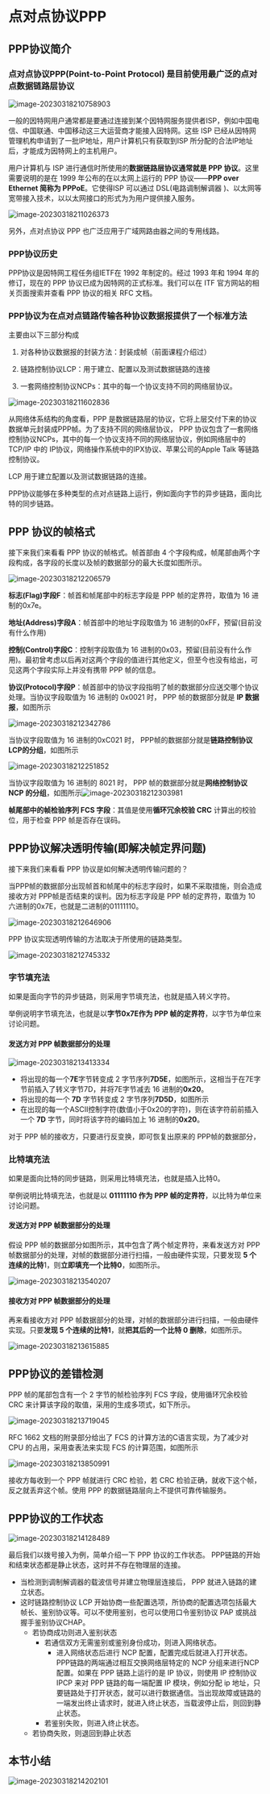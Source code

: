 # 点对点协议PPP

## PPP协议简介

### 点对点协议PPP(Point-to-Point Protocol) 是目前使用最广泛的点对点数据链路层协议



![image-20230318210758903](https://img.yatjay.top/md/image-20230318210758903.png)

一般的因特网用户通常都是要通过连接到某个因特网服务提供者ISP，例如中国电信、中国联通、中国移动这三大运营商才能接入因特网。这些 ISP 已经从因特网管理机构申请到了一批IP地址，用户计算机只有获取到ISP 所分配的合法IP地址后，才能成为因特网上的主机用户。

用户计算机与 ISP 进行通信时所使用的**数据链路层协议通常就是 PPP 协议**。这里需要说明的是在 1999 年公布的在以太网上运行的 PPP 协议——**PPP over Ethernet 简称为 PPPoE**。它使得ISP 可以通过 DSL(电路调制解调器 )、以太网等宽带接入技术，以以太网接口的形式为为用户提供接入服务。

![image-20230318211026373](https://img.yatjay.top/md/image-20230318211026373.png)

另外，点对点协议 PPP 也广泛应用于广域网路由器之间的专用线路。

### PPP协议历史

PPP协议是因特网工程任务组IETF在 1992 年制定的。经过 1993 年和 1994 年的修订，现在的 PPP 协议已成为因特网的正式标准。我们可以在 ITF 官方网站的相关页面搜索并查看 PPP 协议的相关 RFC 文档。

### PPP协议为在点对点链路传输各种协议数据报提供了一个标准方法

主要由以下三部分构成

1. 对各种协议数据报的封装方法：封装成帧（前面课程介绍过）

2. 链路控制协议LCP：用于建立、配置以及测试数据链路的连接

3. 一套网络控制协议NCPs：其中的每一个协议支持不同的网络层协议。

![image-20230318211602836](https://img.yatjay.top/md/image-20230318211602836.png)

从网络体系结构的角度看，PPP 是数据链路层的协议，它将上层交付下来的协议数据单元封装成PPP帧。为了支持不同的网络层协议， PPP 协议包含了一套网络控制协议NCPs，其中的每一个协议支持不同的网络层协议，例如网络层中的 TCP/IP 中的 IP协议，网络操作系统中的IPX协议、苹果公司的Apple Talk 等链路控制协议。 

LCP 用于建立配置以及测试数据链路的连接。

 PPP协议能够在多种类型的点对点链路上运行，例如面向字节的异步链路，面向比特的同步链路。

## PPP 协议的帧格式

接下来我们来看看 PPP 协议的帧格式。帧首部由 4 个字段构成，帧尾部由两个字段构成，各字段的长度以及帧的数据部分的最大长度如图所示。

![image-20230318212206579](https://img.yatjay.top/md/image-20230318212206579.png)

**标志(Flag)字段F**：帧首和帧尾部中的标志字段是 PPP 帧的定界符，取值为 16 进制的0x7e。

**地址(Address)字段A**：帧首部中的地址字段取值为 16 进制的0xFF，预留(目前没有什么作用)

**控制(Control)字段C**：控制字段取值为 16 进制的0x03，预留(目前没有什么作用)。最初曾考虑以后再对这两个字段的值进行其他定义，但至今也没有给出，可见这两个字段实际上并没有携带 PPP 帧的信息。

**协议(Protocol)字段P**：帧首部中的协议字段指明了帧的数据部分应送交哪个协议处理。当协议字段取值为 16 进制的 0x0021 时， PPP 帧的数据部分就是 **IP 数据报**，如图所示



![image-20230318212342786](https://img.yatjay.top/md/image-20230318212342786.png)

当协议字段取值为 16 进制的0xC021 时， PPP帧的数据部分就是**链路控制协议LCP的分组**，如图所示

![image-20230318212251852](https://img.yatjay.top/md/image-20230318212251852.png)

当协议字段取值为 16 进制的 8021 时， PPP 帧的数据部分就是**网络控制协议 NCP 的分组**，如图所示![image-20230318212303981](https://img.yatjay.top/md/image-20230318212303981.png)

**帧尾部中的帧检验序列 FCS 字段**：其值是使用**循环冗余校验 CRC** 计算出的校验位，用于检查 PPP 帧是否存在误码。

## PPP协议解决透明传输(即解决帧定界问题)

接下来我们来看看 PPP 协议是如何解决透明传输问题的？

当PPP帧的数据部分出现帧首和帧尾中的标志字段时，如果不采取措施，则会造成接收方对 PPP帧是否结束的误判。因为标志字段是 PPP 帧的定界符，取值为 10 六进制的0x7E，也就是二进制的01111110。

![image-20230318212646906](https://img.yatjay.top/md/image-20230318212646906.png)

PPP 协议实现透明传输的方法取决于所使用的链路类型。

![image-20230318212745332](https://img.yatjay.top/md/image-20230318212745332.png)

### 字节填充法

如果是面向字节的异步链路，则采用字节填充法，也就是插入转义字符。

举例说明字节填充法，也就是以**字节0x7E作为 PPP 帧的定界符**，以字节为单位来讨论问题。

#### 发送方对 PPP 帧数据部分的处理

![image-20230318213413334](https://img.yatjay.top/md/image-20230318213413334.png)

- 将出现的每一个**7E**字节转变成 2 字节序列**7D5E**，如图所示，这相当于在7E字节前插入了转义字节7D，并将7E字节减去 16 进制的**0x20**。
- 将出现的每一个 **7D** 字节转变成 2 字节序列**7D5D**，如图所示
- 在出现的每一个ASCII控制字符(数值小于0x20的字符)，则在该字符前前插入一个 **7D** 字节，同时将该字符的编码加上 16 进制的**0x20**。

对于 PPP 帧的接收方，只要进行反变换，即可恢复出原来的 PPP帧的数据部分，

### 比特填充法

如果是面向比特的同步链路，则采用比特填充法，也就是插入比特0。

举例说明比特填充法，也就是以 **01111110 作为 PPP 帧的定界符**，以比特为单位来讨论问题。

#### 发送方对 PPP 帧数据部分的处理

假设 PPP 帧的数据部分如图所示，其中包含了两个帧定界符，来看发送方对 PPP 帧数据部分的处理，对帧的数据部分进行扫描，一般由硬件实现，只要发现 **5 个连续的比特**1，则**立即填充一个比特0**，如图所示。

![image-20230318213540207](https://img.yatjay.top/md/image-20230318213540207.png)

#### 接收方对 PPP 帧数据部分的处理

再来看接收方对 PPP 帧数据部分的处理，对帧的数据部分进行扫描，一般由硬件实现。只要**发现 5 个连续的比特1**，就**把其后的一个比特 0 删除**，如图所示。

![image-20230318213615885](https://img.yatjay.top/md/image-20230318213615885.png)

## PPP协议的差错检测

PPP 帧的尾部包含有一个 2 字节的帧检验序列 FCS 字段，使用循环冗余校验 CRC 来计算该字段的取值，采用的生成多项式，如下所示。 

![image-20230318213719045](https://img.yatjay.top/md/image-20230318213719045.png)

RFC 1662 文档的附录部分给出了 FCS 的计算方法的C语言实现，为了减少对 CPU 的占用，采用查表法来实现 FCS 的计算范围，如图所示

![image-20230318213850991](https://img.yatjay.top/md/image-20230318213850991.png)

接收方每收到一个 PPP 帧就进行 CRC 检验，若 CRC 检验正确，就收下这个帧，反之就丢弃这个帧。使用 PPP 的数据链路层向上不提供可靠传输服务。

## PPP协议的工作状态

![image-20230318214128489](https://img.yatjay.top/md/image-20230318214128489.png)

最后我们以拨号接入为例，简单介绍一下 PPP 协议的工作状态。 PPP链路的开始和结束状态都是静止状态，这时并不存在物理层的连接。

- 当检测到调制解调器的载波信号并建立物理层连接后， PPP 就进入链路的建立状态。
- 这时链路控制协议 LCP 开始协商一些配置选项，所协商的配置选项包括最大帧长、鉴别协议等。可以不使用鉴别，也可以使用口令鉴别协议 PAP 或挑战握手鉴别协议CHAP。
  - 若协商成功则进入鉴别状态
    - 若通信双方无需鉴别或鉴别身份成功，则进入网络状态。
      - 进入网络状态后进行 NCP 配置，配置完成后就进入打开状态。PPP链路的两端通过相互交换网络层特定的 NCP 分组来进行NCP配置。如果在 PPP 链路上运行的是 IP 协议，则使用 IP 控制协议 IPCP 来对 PPP 链路的每一端配置 IP 模块，例如分配 ip 地址，只要链路处于打开状态，就可以进行数据通信。当出现故障或链路的一端发出终止请求时，就进入终止状态，当载波停止后，则回到静止状态。
    - 若鉴别失败，则进入终止状态。
  - 若协商失败，则退回到静止状态

## 本节小结

![image-20230318214202101](https://img.yatjay.top/md/image-20230318214202101.png)